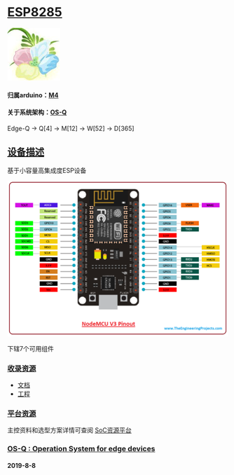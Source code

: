 ﻿# [ESP8285](https://github.com/OS-Q/W14)

[![sites](OS-Q/OS-Q.png)](http://www.OS-Q.com)

#### 归属arduino：[M4](https://github.com/OS-Q/M4)

#### 关于系统架构：[OS-Q](https://github.com/OS-Q)

Edge-Q -> Q[4] -> M[12] -> W[52] -> D[365]

## [设备描述](https://github.com/OS-Q/W14/wiki) 

基于小容量高集成度ESP设备

[![sites](OS-Q/NodeMCU-V3.png)](http://www.OS-Q.com)

下辖7个可用组件

### [收录资源](https://github.com/OS-Q/)

* [文档](docs/)
* [工程](project/)

### [平台资源](https://github.com/sochub)

主控资料和选型方案详情可查阅
[SoC资源平台](https://github.com/sochub)

### [OS-Q : Operation System for edge devices](http://www.OS-Q.com/Edge/W14)
####  2019-8-8
